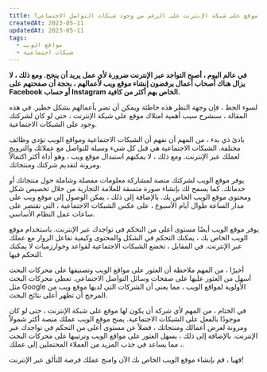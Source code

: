```yaml
---
title: لماذا من المهم أن يكون لديك موقع على شبكة الإنترنت على الرغم من وجود شبكات التواصل الاجتماعي؟
createdAt: 2023-05-11
updatedAt: 2023-05-11
tags:
  - مواقع الويب
  - شبكات اجتماعية
---
```


**في عالم اليوم ، أصبح التواجد عبر الإنترنت ضرورة لأي عمل يريد أن ينجح. ومع ذلك ، لا يزال هناك أصحاب أعمال يرفضون إنشاء موقع ويب لأعمالهم ، بحجة أن صفحتهم على Facebook أو حساب Instagram الخاص بهم أكثر من كافية.**

لسوء الحظ ، فإن وجهة النظر هذه خاطئة ويمكن أن تضر بأعمالهم بشكل خطير. في هذه المقالة ، سنشرح سبب أهمية امتلاك موقع على شبكة الإنترنت ، حتى لو كان لشركتك وجود على الشبكات الاجتماعية.

بادئ ذي بدء ، من المهم أن نفهم أن الشبكات الاجتماعية ومواقع الويب تؤدي وظائف مختلفة. الشبكات الاجتماعية هي قبل كل شيء وسيلة للتواصل مع عملائك والترويج لعملك عبر الإنترنت. ومع ذلك ، لا يمكنهم استبدال موقع ويب ، وهو أداة أكثر اكتمالاً ومرونة لتقديم شركتك ومنتجاتك.

يوفر موقع الويب لشركتك منصة لمشاركة معلومات مفصلة وشاملة حول منتجاتك أو خدماتك. كما يسمح لك بإنشاء صورة متسقة للعلامة التجارية من خلال تخصيص شكل ومحتوى موقع الويب الخاص بك. بالإضافة إلى ذلك ، يمكن الوصول إلى موقع ويب على مدار الساعة طوال أيام الأسبوع ، على عكس الشبكات الاجتماعية ، التي تقتصر على ساعات عمل النظام الأساسي.

يوفر موقع الويب أيضًا مستوى أعلى من التحكم في تواجدك عبر الإنترنت. باستخدام موقع الويب الخاص بك ، يمكنك التحكم في الشكل والمحتوى وكيفية تفاعل الزوار مع عملك عبر الإنترنت. في المقابل ، تخضع الشبكات الاجتماعية لقواعد وخوارزميات لا يمكنك التحكم فيها.

أخيرًا ، من المهم ملاحظة أن العثور على مواقع الويب وتصنيفها على محركات البحث أسهل من العثور عليها على صفحات وسائل التواصل الاجتماعي. تعطي محركات البحث مثل Google الأولوية لمواقع الويب ، مما يعني أن الشركات التي لديها موقع ويب من المرجح أن تظهر أعلى نتائج البحث.

في الختام ، من المهم لأي شركة أن يكون لها موقع على شبكة الإنترنت ، حتى لو كان موجودًا بالفعل على الشبكات الاجتماعية. يمنح موقع الويب عملك منصة أكثر شمولاً ومرونة لعرض أعمالك ومنتجاتك ، فضلاً عن مستوى أعلى من التحكم في تواجدك عبر الإنترنت. بالإضافة إلى ذلك ، يسهل العثور على مواقع الويب وترتيبها على محركات البحث ، مما يساعد في جذب المزيد من العملاء المحتملين إلى عملك.

فهيا ، قم بإنشاء موقع الويب الخاص بك الآن وامنح عملك فرصة للتألق عبر الإنترنت!
